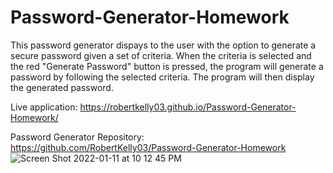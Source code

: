 # Password-Generator-Homework

This password generator dispays to the user with the option to generate a secure password given a set of criteria. 
When the criteria is selected and the red "Generate Password" button is pressed, the program will generate a password by following the selected criteria. 
The program will then display the generated password. 


Live application: https://robertkelly03.github.io/Password-Generator-Homework/

Password Generator Repository: https://github.com/RobertKelly03/Password-Generator-Homework
![Screen Shot 2022-01-11 at 10 12 45 PM](https://user-images.githubusercontent.com/55413812/149073768-fb4f6d61-fa48-4d90-9d19-792946ca02e0.png)
